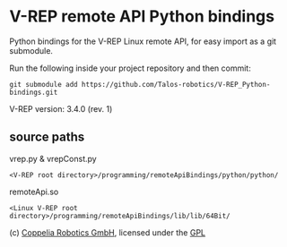 V-REP remote API Python bindings
===

Python bindings for the V-REP Linux remote API, for easy import as a git submodule.


Run the following inside your project repository and then commit:
```
git submodule add https://github.com/Talos-robotics/V-REP_Python-bindings.git
```

V-REP version: 3.4.0 (rev. 1)

source paths
---
vrep.py & vrepConst.py
```
<V-REP root directory>/programming/remoteApiBindings/python/python/
```

remoteApi.so
```
<Linux V-REP root directory>/programming/remoteApiBindings/lib/lib/64Bit/
```

(c) [Coppelia Robotics GmbH](http://www.coppeliarobotics.com/), licensed under the [GPL](GPL.txt)
